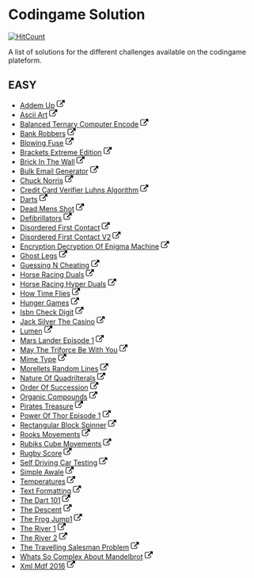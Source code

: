 # Codingame Solution

[![HitCount](http://hits.dwyl.io/gctom57/codingame.svg)](http://hits.dwyl.io/gctom57/codingame)

A list of solutions for the different challenges available on the codingame plateform.

## EASY

- [Addem Up](https://github.com/gctom57/codingame/blob/master/Easy/AddemUp.java) [![url](link.png)](https://www.codingame.com/training/easy/addem-up) 
- [Ascii Art](https://github.com/gctom57/codingame/blob/master/Easy/AsciiArt.java) [![url](link.png)](https://www.codingame.com/training/easy/ascii-art) 
- [Balanced Ternary Computer Encode](https://github.com/gctom57/codingame/blob/master/Easy/BalancedTernaryComputerEncode.java) [![url](link.png)](https://www.codingame.com/training/easy/balanced-ternary-computer-encode) 
- [Bank Robbers](https://github.com/gctom57/codingame/blob/master/Easy/BankRobbers.java) [![url](link.png)](https://www.codingame.com/training/easy/bank-robbers) 
- [Blowing Fuse](https://github.com/gctom57/codingame/blob/master/Easy/BlowingFuse.java) [![url](link.png)](https://www.codingame.com/training/easy/blowing-fuse) 
- [Brackets Extreme Edition](https://github.com/gctom57/codingame/blob/master/Easy/BracketsExtremeEdition.java) [![url](link.png)](https://www.codingame.com/training/easy/brackets-extreme-edition) 
- [Brick In The Wall](https://github.com/gctom57/codingame/blob/master/Easy/BrickInTheWall.java) [![url](link.png)](https://www.codingame.com/training/easy/brick-in-the-wall) 
- [Bulk Email Generator](https://github.com/gctom57/codingame/blob/master/Easy/BulkEmailGenerator.java) [![url](link.png)](https://www.codingame.com/training/easy/bulk-email-generator) 
- [Chuck Norris](https://github.com/gctom57/codingame/blob/master/Easy/ChuckNorris.java) [![url](link.png)](https://www.codingame.com/training/easy/chuck-norris) 
- [Credit Card Verifier Luhns Algorithm](https://github.com/gctom57/codingame/blob/master/Easy/CreditCardVerifierLuhnsAlgorithm.java) [![url](link.png)](https://www.codingame.com/training/easy/credit-card-verifier-luhns-algorithm) 
- [Darts](https://github.com/gctom57/codingame/blob/master/Easy/Darts.java) [![url](link.png)](https://www.codingame.com/training/easy/darts) 
- [Dead Mens Shot](https://github.com/gctom57/codingame/blob/master/Easy/DeadMensShot.java) [![url](link.png)](https://www.codingame.com/training/easy/dead-mens-shot) 
- [Defibrillators](https://github.com/gctom57/codingame/blob/master/Easy/Defibrillators.java) [![url](link.png)](https://www.codingame.com/training/easy/defibrillators) 
- [Disordered First Contact](https://github.com/gctom57/codingame/blob/master/Easy/DisorderedFirstContact.java) [![url](link.png)](https://www.codingame.com/training/easy/disordered-first-contact) 
- [Disordered First Contact V2](https://github.com/gctom57/codingame/blob/master/Easy/DisorderedFirstContactV2.java) [![url](link.png)](https://www.codingame.com/training/easy/disordered-first-contact) 
- [Encryption Decryption Of Enigma Machine](https://github.com/gctom57/codingame/blob/master/Easy/EncryptionDecryptionOfEnigmaMachine.java) [![url](link.png)](https://www.codingame.com/training/easy/encryptiondecryption-of-enigma-machine) 
- [Ghost Legs](https://github.com/gctom57/codingame/blob/master/Easy/GhostLegs.java) [![url](link.png)](https://www.codingame.com/training/easy/ghost-legs) 
- [Guessing N Cheating](https://github.com/gctom57/codingame/blob/master/Easy/GuessingNCheating.java) [![url](link.png)](https://www.codingame.com/training/easy/guessing-n-cheating) 
- [Horse Racing Duals](https://github.com/gctom57/codingame/blob/master/Easy/HorseRacingDuals.java) [![url](link.png)](https://www.codingame.com/training/easy/horse-racing-duals) 
- [Horse Racing Hyper Duals](https://github.com/gctom57/codingame/blob/master/Easy/HorseRacingHyperDuals.java) [![url](link.png)](https://www.codingame.com/training/easy/horse-racing-hyperduals) 
- [How Time Flies](https://github.com/gctom57/codingame/blob/master/Easy/HowTimeFlies.java) [![url](link.png)](https://www.codingame.com/training/easy/how-time-flies) 
- [Hunger Games](https://github.com/gctom57/codingame/blob/master/Easy/HungerGames.java) [![url](link.png)](https://www.codingame.com/training/easy/hunger-games) 
- [Isbn Check Digit](https://github.com/gctom57/codingame/blob/master/Easy/IsbnCheckDigit.java) [![url](link.png)](https://www.codingame.com/training/easy/isbn-check-digit) 
- [Jack Silver The Casino](https://github.com/gctom57/codingame/blob/master/Easy/JackSilverTheCasino.java) [![url](link.png)](https://www.codingame.com/training/easy/jack-silver-the-casino) 
- [Lumen](https://github.com/gctom57/codingame/blob/master/Easy/Lumen.java) [![url](link.png)](https://www.codingame.com/training/easy/lumen) 
- [Mars Lander Episode 1](https://github.com/gctom57/codingame/blob/master/Easy/MarsLanderEpisode1.java) [![url](link.png)](https://www.codingame.com/training/easy/mars-lander-episode-1) 
- [May The Triforce Be With You](https://github.com/gctom57/codingame/blob/master/Easy/MayTheTriforceBeWithYou.java) [![url](link.png)](https://www.codingame.com/training/easy/may-the-triforce-be-with-you) 
- [Mime Type](https://github.com/gctom57/codingame/blob/master/Easy/MimeType.java) [![url](link.png)](https://www.codingame.com/training/easy/mime-type) 
- [Morellets Random Lines](https://github.com/gctom57/codingame/blob/master/Easy/MorelletsRandomLines.java) [![url](link.png)](https://www.codingame.com/training/easy/morellets-random-lines) 
- [Nature Of Quadrilterals](https://github.com/gctom57/codingame/blob/master/Easy/NatureOfQuadrilterals.java) [![url](link.png)](https://www.codingame.com/training/easy/nature-of-quadrilaterals) 
- [Order Of Succession](https://github.com/gctom57/codingame/blob/master/Easy/OrderOfSuccession.java) [![url](link.png)](https://www.codingame.com/training/easy/order-of-succession) 
- [Organic Compounds](https://github.com/gctom57/codingame/blob/master/Easy/OrganicCompounds.java) [![url](link.png)](https://www.codingame.com/training/easy/organic-compounds) 
- [Pirates Treasure](https://github.com/gctom57/codingame/blob/master/Easy/PiratesTreasure.java) [![url](link.png)](https://www.codingame.com/training/easy/pirates-treasure) 
- [Power Of Thor Episode 1](https://github.com/gctom57/codingame/blob/master/Easy/PowerOfThorEpisode1.java) [![url](link.png)](https://www.codingame.com/training/easy/power-of-thor-episode-1) 
- [Rectangular Block Spinner](https://github.com/gctom57/codingame/blob/master/Easy/RectangularBlockSpinner.java) [![url](link.png)](https://www.codingame.com/training/easy/rectangular-block-spinner) 
- [Rooks Movements](https://github.com/gctom57/codingame/blob/master/Easy/RooksMovements.java) [![url](link.png)](https://www.codingame.com/training/easy/rooks-movements) 
- [Rubiks Cube Movements](https://github.com/gctom57/codingame/blob/master/Easy/RubiksCubeMovements.java) [![url](link.png)](https://www.codingame.com/training/easy/111-rubiks-cube-movements) 
- [Rugby Score](https://github.com/gctom57/codingame/blob/master/Easy/RugbyScore.java) [![url](link.png)](https://www.codingame.com/training/easy/rugby-score) 
- [Self Driving Car Testing](https://github.com/gctom57/codingame/blob/master/Easy/SelfDrivingCarTesting.java) [![url](link.png)](https://www.codingame.com/training/easy/self-driving-car-testing) 
- [Simple Awale](https://github.com/gctom57/codingame/blob/master/Easy/SimpleAwale.java) [![url](link.png)](https://www.codingame.com/training/easy/simple-awale) 
- [Temperatures](https://github.com/gctom57/codingame/blob/master/Easy/emperatures.java) [![url](link.png)](https://www.codingame.com/training/easy/temperatures) 
- [Text Formatting](https://github.com/gctom57/codingame/blob/master/Easy/TextFormatting.java) [![url](link.png)](https://www.codingame.com/training/easy/text-formatting) 
- [The Dart 101](https://github.com/gctom57/codingame/blob/master/Easy/TheDart101.java) [![url](link.png)](https://www.codingame.com/training/easy/the-dart-101) 
- [The Descent](https://github.com/gctom57/codingame/blob/master/Easy/TheDescent.java) [![url](link.png)](https://www.codingame.com/training/easy/the-descent) 
- [The Frog Jump1](https://github.com/gctom57/codingame/blob/master/Easy/TheFrogJump1.java) [![url](link.png)](https://www.codingame.com/training/easy/the-frog-jump-1) 
- [The River 1](https://github.com/gctom57/codingame/blob/master/Easy/TheRiver1.java) [![url](link.png)](https://www.codingame.com/training/easy/the-river-i-) 
- [The River 2](https://github.com/gctom57/codingame/blob/master/Easy/TheRiver2.java) [![url](link.png)](https://www.codingame.com/training/easy/the-river-ii-) 
- [The Travelling Salesman Problem](https://github.com/gctom57/codingame/blob/master/Easy/TheTravellingSalesmanProblem.java) [![url](link.png)](https://www.codingame.com/training/easy/the-travelling-salesman-problem) 
- [Whats So Complex About Mandelbrot](https://github.com/gctom57/codingame/blob/master/Easy/WhatsSoComplexAboutMandelbrot.java) [![url](link.png)](https://www.codingame.com/training/easy/whats-so-complex-about-mandel…) 
- [Xml Mdf 2016](https://github.com/gctom57/codingame/blob/master/Easy/XmlMdf2016.java) [![url](link.png)](https://www.codingame.com/training/easy/xml-mdf-2016) 